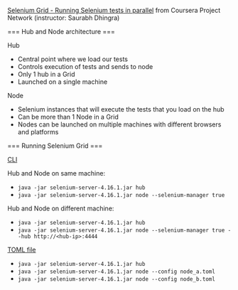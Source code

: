 [Selenium Grid - Running Selenium tests in parallel](https://www.coursera.org/projects/selenium-grid-running-selenium-tests-in-parallel) from Coursera Project Network (instructor: Saurabh Dhingra)

=== Hub and Node architecture ===

Hub
- Central point where we load our tests
- Controls execution of tests and sends to node
- Only 1 hub in a Grid
- Launched on a single machine

Node
- Selenium instances that will execute the tests that you load on the hub
- Can be more than 1 Node in a Grid
- Nodes can be launched on multiple machines with different browsers and platforms

=== Running Selenium Grid ===

<u>CLI</u>

Hub and Node on same machine:
- `java -jar selenium-server-4.16.1.jar hub`
- `java -jar selenium-server-4.16.1.jar node --selenium-manager true`

Hub and Node on different machine:
- `java -jar selenium-server-4.16.1.jar hub`
- `java -jar selenium-server-4.16.1.jar node --selenium-manager true --hub http://<hub-ip>:4444`

<u>TOML file</u>

- `java -jar selenium-server-4.16.1.jar hub`
- `java -jar selenium-server-4.16.1.jar node --config node_a.toml`
- `java -jar selenium-server-4.16.1.jar node --config node_b.toml`